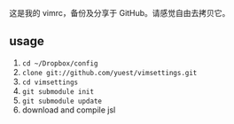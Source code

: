 这是我的 vimrc，备份及分享于 GitHub。请感觉自由去拷贝它。

usage
-----

1. `cd ~/Dropbox/config`
2. `clone git://github.com/yuest/vimsettings.git`
3. `cd vimsettings`
4. `git submodule init`
5. `git submodule update`
6. download and compile jsl
